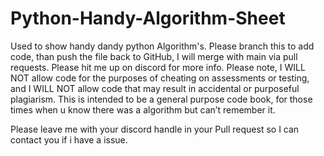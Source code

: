 # Python-Handy-Algorithm-Sheet
Used to show handy dandy python Algorithm's.
Please branch this to add code, than push the file back to GitHub, I will merge with main via pull requests.
Please hit me up on discord for more info.
Please note, I WILL NOT allow code for the purposes of cheating on assessments or testing, and I WILL NOT allow code that may result in accidental or purposeful plagiarism.
This is intended to be a general purpose code book, for those times when u know there was a algorithm but can’t remember it.

Please leave me with your discord handle in your Pull request so I can contact you if i have a issue.
